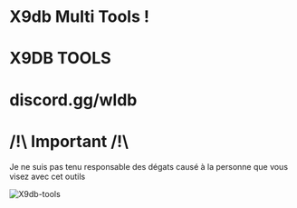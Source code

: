 # X9db Multi Tools !

# X9DB TOOLS

# discord.gg/wldb

#  /!\ Important /!\

Je ne suis pas tenu responsable des dégats causé à la personne que vous visez avec cet outils


![X9db-tools](https://github.com/user-attachments/assets/4773b336-edc6-4ae8-8367-ae9e4811a73a)

